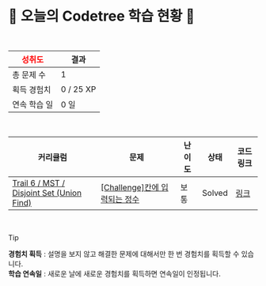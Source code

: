 # 🌲 오늘의 Codetree 학습 현황 🌲

<br />

| <span style="color:red;display:block;text-align:center;"> **성취도**</span> | 결과 |
|---|---|
| 총 문제 수 | 1 |
| 획득 경험치 | 0 / 25 XP |
| 연속 학습 일 | 0 일 |

<br />

|커리큘럼|문제|난이도|상태|코드 링크|
|---|---|---|---|---|
|[Trail 6 / MST / Disjoint Set (Union Find)](https://www.codetree.ai/trail-info/intermediate-high/)|[[Challenge]칸에 입력되는 정수](https://www.codetree.ai/trails/complete/curated-cards/challenge-integer-in-the-cell/)|보통|Solved|[링크](https://github.com/JustHoIt/codetree-TILs/blob/main/250120/%EC%B9%B8%EC%97%90%20%EC%9E%85%EB%A0%A5%EB%90%98%EB%8A%94%20%EC%A0%95%EC%88%98/integer-in-the-cell.java)|


<br />

> [!TIP]
> **경험치 획득** : 설명을 보지 않고 해결한 문제에 대해서만 한 번 경험치를 획득할 수 있습니다.  
> **학습 연속일** : 새로운 날에 새로운 경험치를 획득하면 연속일이 인정됩니다.

